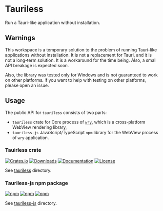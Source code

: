 # Tauriless

Run a Tauri-like application without installation.

## Warnings

This workspace is a temporary solution to the problem of running Tauri-like applications without installation. It is not a replacement for Tauri, and it is not a long-term solution. It is a workaround for the time being. Also, a small API breakage is expected soon.

Also, the library was tested only for Windows and is not guaranteed to work on other platforms. If you want to help with testing on other platforms, please open an issue.

## Usage

The public API for `tauriless` consists of two parts:

* `tauriless` crate for Core process of [`wry`](https://crates.io/crates/wry), which is a cross-platform WebView rendering library,
* `tauriless-js` JavaScript/TypeScript `npm` library for the WebView process of `wry` application.

### Tauirless crate

[![Crates.io](https://img.shields.io/crates/v/tauriless)](https://crates.io/crates/tauriless)
[![Downloads](https://img.shields.io/crates/d/tauriless.svg)](https://crates.io/crates/tauriless)
[![Documentation](https://docs.rs/tauriless/badge.svg)](https://docs.rs/tauriless)
[![License](https://img.shields.io/crates/l/tauriless)](https://crates.io/crates/tauriless)

See [tauriless](./tauriless) directory.

### Tauriless-js npm package

[![npm](https://img.shields.io/npm/v/tauriless-js)](https://www.npmjs.com/package/tauriless-js)
[![npm](https://img.shields.io/npm/dt/tauriless-js)](https://www.npmjs.com/package/tauriless-js)
[![npm](https://img.shields.io/npm/l/tauriless-js)](https://www.npmjs.com/package/tauriless-js)

See [tauriless-js](./tauriless-js) directory.
